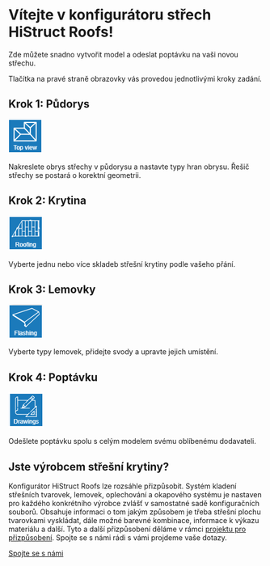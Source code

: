 
# Vítejte v konfigurátoru střech HiStruct Roofs!

Zde můžete snadno vytvořit model a odeslat poptávku na vaši novou střechu.

Tlačítka na pravé straně obrazovky vás provedou jednotlivými kroky zadání. 

## Krok 1: Půdorys
![roofTopViewIcon](roofTopViewIcon-en.png) 

Nakreslete obrys střechy v půdorysu a nastavte typy hran obrysu. Řešič střechy se postará o korektní geometrii.

## Krok 2: Krytina
![roofingIcon](roofingIcon-en.png)

Vyberte jednu nebo více skladeb střešní krytiny podle vašeho přání.

## Krok 3: Lemovky
![flashingIcon](flashingIcon-en.png)

Vyberte typy lemovek, přidejte svody a upravte jejich umístění.

## Krok 4:  Poptávku
![drawingsIcon](drawingsIcon-en.png)

Odešlete poptávku spolu s celým modelem svému oblíbenému dodavateli.

## Jste výrobcem střešní krytiny?

Konfigurátor HiStruct Roofs lze rozsáhle přizpůsobit. Systém kladení střešních tvarovek, lemovek, oplechování a okapového systému je nastaven pro každého konkrétního výrobce zvlášť v samostatné sadě konfiguračních souborů. Obsahuje informaci o tom jakým způsobem je třeba střešní plochu tvarovkami vyskládat, dále možné barevné kombinace, informace k výkazu materiálu a další. Tyto a další přizpůsobení děláme v rámci [projektu pro přizpůsobení](customisationProject.md).
Spojte se s námi rádi s vámi projdeme vaše dotazy.

[Spojte se s námi](https://www.histruct.com/company/contact-us)
